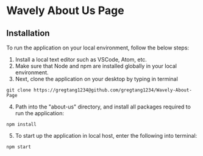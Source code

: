 # Wavely About Us Page

## Installation

To run the application on your local environment, follow the below steps:

1. Install a local text editor such as VSCode, Atom, etc.
2. Make sure that Node and npm are installed globally in your local environment.
3. Next, clone the application on your desktop by typing in terminal
```
git clone https://gregtang1234@github.com/gregtang1234/Wavely-About-Page
```
4. Path into the "about-us" directory, and install all packages required to run the application:
```
npm install
```
5. To start up the application in local host, enter the following into terminal:
``` 
npm start
```


